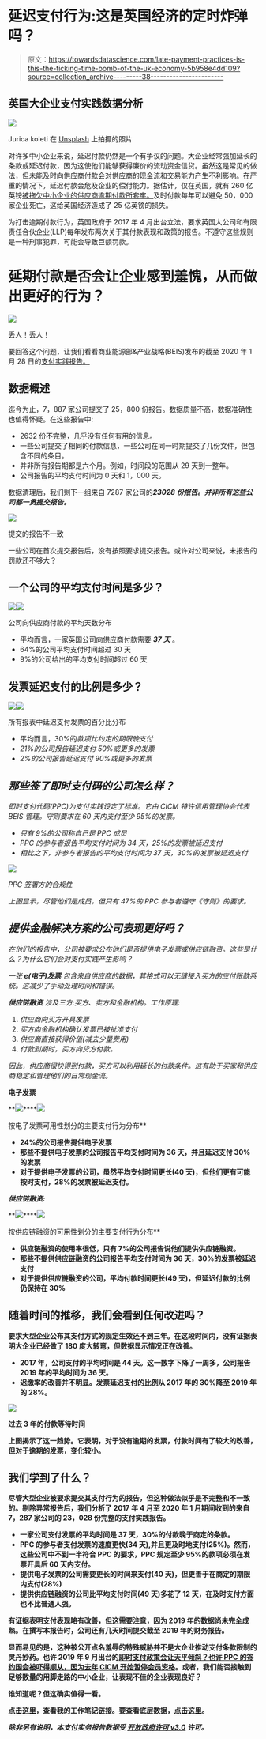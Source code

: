 # 延迟支付行为:这是英国经济的定时炸弹吗？

> 原文：<https://towardsdatascience.com/late-payment-practices-is-this-the-ticking-time-bomb-of-the-uk-economy-5b958e4dd109?source=collection_archive---------38----------------------->

## 英国大企业支付实践数据分析

![](img/e437cb2504c8dbafce6bfec9b61e87ea.png)

Jurica koleti 在 [Unsplash](https://unsplash.com?utm_source=medium&utm_medium=referral) 上拍摄的照片

对许多中小企业来说，延迟付款仍然是一个有争议的问题。大企业经常强加延长的条款或延迟付款，因为这使他们能够获得廉价的流动资金信贷。虽然这是常见的做法，但未能及时向供应商付款会对供应商的现金流和交易能力产生不利影响。在严重的情况下，延迟付款会危及企业的偿付能力。据估计，仅在英国，就有 260 亿英镑[被拖欠中小企业的供应商逾期付款所套牢。](https://www.gov.uk/government/news/late-payment-reporting-guidance-launched-for-large-businesses)及时付款每年可以避免 50，000 家企业死亡，这给英国经济造成了 25 亿英镑的损失。

为打击逾期付款行为，英国政府于 2017 年 4 月出台立法，要求英国大公司和有限责任合伙企业(LLP)每年发布两次关于其付款表现和政策的报告。不遵守这些规则是一种刑事犯罪，可能会导致巨额罚款。

# 延期付款是否会让企业感到羞愧，从而做出更好的行为？

![](img/8d1e51c992ac56833e1d4925d30666a5.png)

丢人！丢人！

要回答这个问题，让我们看看商业能源部&产业战略(BEIS)发布的截至 2020 年 1 月 28 日的[支付实践报告。](https://check-payment-practices.service.gov.uk/search)

## 数据概述

迄今为止，7，887 家公司提交了 25，800 份报告。数据质量不高，数据准确性也值得怀疑。在这些报告中:

*   2632 份不完整，几乎没有任何有用的信息。
*   一些公司提交了相同的付款信息，一些公司在同一时期提交了几份文件，但包含不同的条目。
*   并非所有报告期都是六个月。例如，时间段的范围从 29 天到一整年。
*   公司报告的平均支付时间为 0 天和 1，000 天。

数据清理后，我们剩下一组来自 7287 家公司的***23028 份报告。并非所有这些公司都一贯提交报告。***

![](img/deb7593c3137b80ceb78062fd0f55f7c.png)

提交的报告不一致

一些公司在首次提交报告后，没有按照要求提交报告。或许对公司来说，未报告的罚款还不够大？

## **一个公司的平均支付时间是多少？**

![](img/c22afb9f514b8609fa1b6a817343fbd7.png)![](img/20c9fb664e5276e19545bd8c5c3a80e2.png)

公司向供应商付款的平均天数分布

*   平均而言，一家英国公司向供应商付款需要 ***37 天*** 。
*   64%的公司平均支付时间超过 30 天
*   9%的公司给出的平均支付时间超过 60 天

## 发票延迟支付的比例是多少？

![](img/1997f7f4836b1f1cb92b1719150e0eba.png)![](img/6ec965bbb8e3e3df046932e0aedb547f.png)

所有报表中延迟支付发票的百分比分布

*   平均而言，30%的*款项比约定的期限晚支付*
*   *21%的公司报告延迟支付 50%或更多的发票*
*   *2%的公司报告延迟支付 90%或更多的发票*

## *那些签了即时支付码的公司怎么样？*

*即时支付代码(PPC)为支付实践设定了标准。它由 CICM 特许信用管理协会代表 BEIS 管理。守则要求在 60 天内支付至少 95%的发票。*

*   *只有 9%的公司称自己是 PPC 成员*
*   *PPC 的参与者报告平均支付时间为 34 天，25%的发票被延迟支付*
*   *相比之下，非参与者报告的平均支付时间为 37 天，30%的发票被延迟支付*

*![](img/e4f8255c03d8b8a1e4324f140d90b9e9.png)*

*PPC 签署方的合规性*

*上图显示，尽管他们是成员，但只有 47%的 PPC 参与者遵守《守则》的要求。*

## *提供金融解决方案的公司表现更好吗？*

*在他们的报告中，公司被要求公布他们是否提供电子发票或供应链融资。这些是什么？为什么它们会对支付实践产生影响？*

*一张 ***e(电子)发票*** 包含来自供应商的数据，其格式可以无缝接入买方的应付账款系统。这减少了手动处理时间和错误。*

****供应链融资*** 涉及三方:买方、卖方和金融机构。工作原理:*

1.  *供应商向买方开具发票*
2.  *买方向金融机构确认发票已被批准支付*
3.  *供应商直接获得价值(减去少量费用)*
4.  *付款到期时，买方向贷方付款。*

*因此，供应商很快得到付款，买方可以利用延长的付款条件。这有助于买家和供应商稳定和管理他们的日常现金流。*

**电子发票**

**![](img/987fbe848ca393378bfd6816bf11df5c.png)****![](img/0db3b180b02ef38b58a503600624bef3.png)

按电子发票可用性划分的主要支付行为分布** 

*   **24%的公司报告提供电子发票**
*   **那些不提供电子发票的公司报告平均支付时间为 36 天，并且延迟支付 30%的发票**
*   **对于提供电子发票的公司，虽然平均支付时间更长(40 天)，但他们更有可能按时支付，28%的发票被延迟支付。**

*****供应链融资:*****

**![](img/0e1445290ce1f09b12e29ead1aee3bcf.png)****![](img/a1246b89a21293875a96c7af2e300559.png)

按供应链融资的可用性划分的主要支付行为分布** 

*   **供应链融资的使用率很低，只有 7%的公司报告说他们提供供应链融资。**
*   **那些不提供供应链融资的公司报告平均支付时间为 36 天，30%的发票被延迟支付**
*   **对于提供供应链融资的公司，平均付款时间更长(49 天)，但延迟付款的比例仍保持在 30%**

## **随着时间的推移，我们会看到任何改进吗？**

**要求大型企业公布其支付方式的规定生效还不到三年。在这段时间内，没有证据表明大企业已经做了 180 度大转弯，但数据显示情况正在改善。**

*   **2017 年，公司支付的平均时间是 44 天。这一数字下降了一周多，公司报告 2019 年的平均时间为 36 天。**
*   **迟缴率的改善并不明显。发票延迟支付的比例从 2017 年的 30%降至 2019 年的 28%。**

**![](img/13a8989de4cc18b054ceef613a8b04c3.png)**

**过去 3 年的付款等待时间**

**上图揭示了这一趋势。它表明，对于没有逾期的发票，付款时间有了较大的改善，但对于逾期的发票，变化较小。**

## **我们学到了什么？**

**尽管大型企业被要求提交其支付行为的报告，但这种做法似乎是不完整和不一致的。剔除异常报告后，我们分析了 2017 年 4 月至 2020 年 1 月期间收到的来自 7，287 家公司的 23，028 份完整的支付实践报告。**

*   **一家公司支付发票的平均时间是 37 天，30%的付款晚于商定的条款。**
*   **PPC 的参与者支付发票的速度更快(34 天),并且更及时地支付(25%)。然而，这些公司中不到一半符合 PPC 的要求，PPC 规定至少 95%的款项必须在发票开具后 60 天内支付。**
*   **提供电子发票的公司需要更长的时间来支付(40 天)，但更善于在商定的期限内支付(28%)**
*   **提供供应链融资的公司比平均支付时间(49 天)多花了 12 天，在及时支付方面也不比普通人强。**

**有证据表明支付表现略有改善，但这需要注意，因为 2019 年的数据尚未完全成熟。在撰写本报告时，公司还有几天时间提交截至 2019 年的财务报告。**

**显而易见的是，这种被公开点名羞辱的特殊威胁并不是大企业推动支付条款限制的灵丹妙药。也许 2019 年 9 月出台的[即时支付政策会让天平倾斜？也许 PPC 的签约国会被吓得顺从，因为去年](https://www.gov.uk/guidance/prompt-payment-policy) [CICM 开始暂停会员资格](http://www.promptpaymentcode.org.uk/suspended_signatories.htm)。或者，我们能否接触到足够数量的用脚走路的中小企业，让表现不佳的企业表现良好？**

**谁知道呢？但这确实值得一看。**

**[点击这里](https://github.com/bev-o-neill/DSND-p4-UK-payment-practices-blog)，查看我的工作笔记链接。要查看底层数据，[点击这里](https://www.gov.uk/government/statistical-data-sets/price-paid-data-downloads)。**

***除非另有说明，本支付实务报告数据受* [*开放政府许可 v3.0*](https://www.nationalarchives.gov.uk/doc/open-government-licence/version/3/) *许可。***